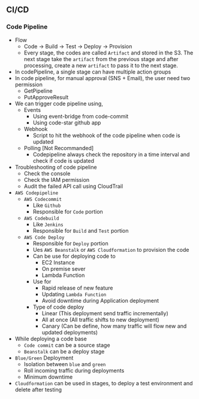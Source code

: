 ## CI/CD

### Code Pipeline

- Flow
  - Code -> Build -> Test -> Deploy -> Provision
  - Every stage, the codes are called `Artifact` and stored in the S3. The next stage take the `artifact` from the previous stage and after processing, create a new `artifact` to pass it to the next stage.
- In codePipeline, a single stage can have multiple action groups
- In code pipeline, for manual approval (SNS + Email), the user need two permission
  - GetPipeline
  - PutApproveResult
- We can trigger code pipeline using,
  - Events
    - Using event-bridge from code-commit
    - Using code-star github app
  - Webhook
    - Script to hit the webhook of the code pipeline when code is updated
  - Polling [Not Recommanded]
    - Codepipeline always check the repository in a time interval and check if code is updated
- Troubleshooting of code pipeline
  - Check the console
  - Check the IAM permission
  - Audit the failed API call using CloudTrail
- `AWS Codepipeline`
  - `AWS Codecommit`
    - Like `Github`
    - Responsible for `Code` portion
  - `AWS Codebuild`
    - Like `Jenkins`
    - Responsible for `Build` and `Test` portion
  - `AWS Code Deploy`
    - Responsible for `Deploy` portion
    - Ues `AWS Beanstalk` or `AWS Cloudformation` to provision the code
    - Can be use for deploying code to
      - EC2 Instance
      - On premise sever
      - Lambda Function
    - Use for
      - Rapid release of new feature
      - Updating `Lambda Function`
      - Avoid downtime during Application deployment
    - Type of code deploy
      - Linear (This deployment send traffic incrementally)
      - All at once (All traffic shifts to new deployment)
      - Canary (Can be define, how many traffic will flow new and updated deployments)
- While deploying a code base
  - `Code commit` can be a source stage
  - `Beanstalk` can be a deploy stage
- `Blue/Green` Deployment
  - Isolation between `blue` and `green`
  - Roll incoming traffic during deployments
  - Minimum downtime
- `Cloudformation` can be used in stages, to deploy a test environment and delete after testing